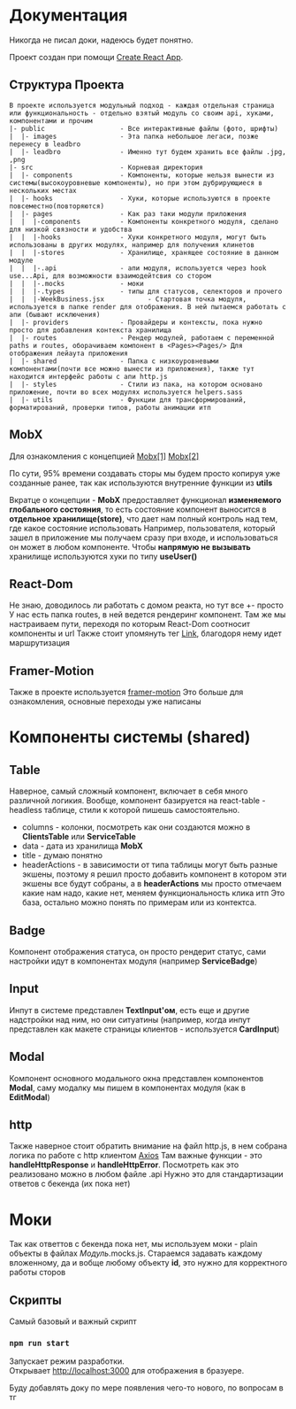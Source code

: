 # Документация

Никогда не писал доки, надеюсь будет понятно. 

Проект создан при помощи [Create React App](https://github.com/facebook/create-react-app).


## Структура Проекта
```
В проекте используется модульный подход - каждая отдельная страница или функциональность - отдельно взятый модуль со своим api, хуками, компонентами и прочим
|- public                   - Все интерактивные файлы (фото, шрифты)
|  |- images                - Эта папка небольшое легаси, позже перенесу в leadbro
|  |- leadbro               - Именно тут будем хранить все файлы .jpg, ,png
|- src                      - Корневая директория
|  |- components            - Компоненты, которые нельзя вынести из системы(высокоуровневые компоненты), но при этом дубрирующиеся в нескольких местах
|  |- hooks                 - Хуки, которые используются в проекте повсеместно(повторяются)
|  |- pages                 - Как раз таки модули приложения
|  |  |-components          - Компоненты конкретного модуля, сделано для низкой связности и удобства
|  |  |-hooks               - Хуки конкретного модуля, могут быть использованы в других модулях, например для получения клинетов
|  |  |-stores              - Хранилище, хранящее состояние в данном модуле
|  |  |-.api                - апи модуля, используется через hook use...Api, для возможности взаимодейтсвия со стором
|  |  |-.mocks              - моки
|  |  |-.types              - типы для статусов, селекторов и прочего
|  |  |-WeekBusiness.jsx           - Стартовая точка модуля, используется в папке render для отображения. В ней пытаемся работать с апи (бывают исключения)
|  |- providers             - Провайдеры и контексты, пока нужно просто для добавления контекста хранилища
|  |- routes                - Рендер модулей, работаем с переменной paths и routes, оборачиваем компонент в <Pages><Pages/> Для отображения лейаута приложения
|  |- shared                - Папка с низкоуровневыми компонентами(почти все можно вынести из приложения), также тут находится интерфейс работы с апи http.js
|  |- styles                - Стили из пака, на котором основано приложение, почти во всех модулях используется helpers.sass
|  |- utils                 - Функции для трансформирований, форматирований, проверки типов, работы анимации итп 

```
## MobX

Для ознакомления с концепцией [Mobx[1]](https://mobx.js.org/README.html) [Mobx[2]](https://habr.com/ru/articles/282578/)

По сути, 95% времени создавать сторы мы будем просто копируя уже созданные ранее, так как используются внутренние функции из **utils**

Вкратце о концепции - **MobX** предоставляет функционал **изменяемого глобального состояния**, то есть состояние компонент выносится в **отдельное хранилище(store)**, что дает нам полный контроль над тем, где какое состояние использовать
Например, пользователя, который зашел в приложение мы получаем сразу при входе, и использоваться он может в любом компоненте. Чтобы **напрямую не вызывать** хранилище используются хуки по типу **useUser()**

## React-Dom
Не знаю, доводилось ли работать с домом реакта, но тут все +- просто
У нас есть папка routes, в ней ведется рендеринг компонент. Там же мы настраиваем пути, переходя по которым React-Dom соотносит компоненты и url
Также стоит упомянуть тег [Link](https://reactrouter.com/en/main/components/link), благодоря нему идет маршрутизация
## Framer-Motion
Также в проекте используется [framer-motion](https://www.framer.com/motion/transition/)
Это больше для ознакомления, основные переходы уже написаны

# Компоненты системы (shared)

## Table
Наверное, самый сложный компонент, включает в себя много различной логикия.
Вообще, компонент базируется на react-table - headless таблице, стили к которой пишешь самостоятельно.
 - columns - колонки, посмотреть как они создаются можно в **ClientsTable** или **ServiceTable**
 - data    - дата из хранилища **MobX**
 - title   - думаю понятно
 - headerActions - в зависимости от типа таблицы могут быть разные экшены, поэтому я решил просто добавить компонент в котором эти экшены все будут собраны, а в **headerActions** мы просто отмечаем какие нам надо, какие нет, меняем функциональность клика итп
Это база, остально можно понять по примерам или из контектса.

## Badge
Компонент отображения статуса, он просто рендерит статус, сами настройки идут в компонентах модуля (например **ServiceBadge**)

## Input
Инпут в системе представлен **TextInput'ом**, есть еще и другие надстройки над ним, но они ситуатины (например, когда инпут представлен как макете страницы клиентов - используется **CardInput**)

## Modal
Компонент основного модального окна представлен компонентов **Modal**, саму модалку мы пишем в компонентах модуля (как в **EditModal**)

## http 
Также наверное стоит обратить внимание на файл http.js, в нем собрана логика по работе с http клиентом [Axios](https://axios-http.com/ru/docs/intro)
Там важные функции - это **handleHttpResponse** и  **handleHttpError**. Посмотреть как это реализовано можно в любом файле .api
Нужно это для стандартизации ответов с бекенда (их пока нет)

# Моки
Так как ответтов с бекенда пока нет, мы используем моки - plain объекты в файлах *Модуль*.mocks.js. Стараемся задавать каждому вложенному, да и вобще любому объекту **id**, это нужно для корректного работы сторов


## Скрипты

Самый базовый и важный скрипт

### `npm run start`

Запускает режим разработки.\
Открывает [http://localhost:3000](http://localhost:3000) для отображения в бразуере.

Буду добавлять доку по мере появления чего-то нового, по вопросам в тг

